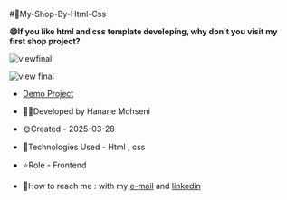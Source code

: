 #💜My-Shop-By-Html-Css

**😄If you like html and css template developing, why don't you visit my first shop project?**

![viewfinal](https://user-images.githubusercontent.com/109727844/204102879-086fee63-9bda-43b2-a1aa-49879c3f2d39.jpg)

![view final](https://user-images.githubusercontent.com/109727844/204102930-fac80657-4d16-4816-b476-a88e984abefe.jpg)

- [Demo Project](https://pouria-farahani-developer.github.io/Accordion-Menu-By-React/)

- 🙋‍♀️Developed by Hanane Mohseni

- 🌞Created - 2025-03-28

- 🔮Technologies Used - Html , css 

- ⭐Role - Frontend

- 🌌How to reach me : with my [e-mail](hananehmohseny84@gmail.com) and [linkedin](https://linkedin.com/in/hanane-mohseni-38033134a)
